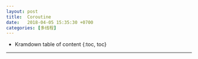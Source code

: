 ```yaml
---
layout: post
title:  Coroutine
date:   2018-04-05 15:35:30 +0700
categories: [多线程]
---
```


* Kramdown table of content
{:toc, toc}

----------------

